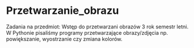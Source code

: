 # Przetwarzanie_obrazu
Zadania na przedmiot: Wstęp do przetwarzani obrazów  3 rok semestr letni. 
W Pythonie pisaliśmy programy przetwarzające obrazy/zdjęcia np. powiększanie, wyostrzanie czy zmiana kolorów. 
